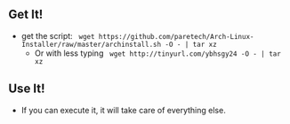 
## Get It!
- get the script: ` wget https://github.com/paretech/Arch-Linux-Installer/raw/master/archinstall.sh -O - | tar xz`
    - Or with less typing ` wget http://tinyurl.com/ybhsgy24 -O - | tar xz`

## Use It!
 - If you can execute it, it will take care of everything else. 
